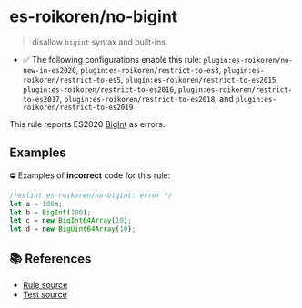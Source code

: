 # es-roikoren/no-bigint
> disallow `bigint` syntax and built-ins.

- ✅ The following configurations enable this rule: `plugin:es-roikoren/no-new-in-es2020`, `plugin:es-roikoren/restrict-to-es3`, `plugin:es-roikoren/restrict-to-es5`, `plugin:es-roikoren/restrict-to-es2015`, `plugin:es-roikoren/restrict-to-es2016`, `plugin:es-roikoren/restrict-to-es2017`, `plugin:es-roikoren/restrict-to-es2018`, and `plugin:es-roikoren/restrict-to-es2019`

This rule reports ES2020 [BigInt](https://github.com/tc39/proposal-bigint) as errors.

## Examples

⛔ Examples of **incorrect** code for this rule:

```js
/*eslint es-roikoren/no-bigint: error */
let a = 100n;
let b = BigInt(100);
let c = new BigInt64Array(10);
let d = new BigUint64Array(10);
```

## 📚 References

- [Rule source](https://github.com/roikoren755/eslint-plugin-es/blob/v0.0.1/src/rules/no-bigint.ts)
- [Test source](https://github.com/roikoren755/eslint-plugin-es/blob/v0.0.1/tests/src/rules/no-bigint.ts)
